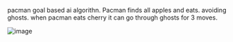 pacman goal based ai algorithn. Pacman finds all apples and eats. avoiding ghosts. when pacman eats cherry it can go through ghosts for 3 moves.


![image](https://github.com/TheAntiFlash/pacman-goal-based-ai/assets/57190471/6f996ffa-32d1-4eff-a620-6ad7696913e5)
